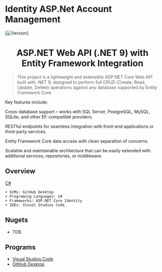 # Identity ASP.Net Account Management

<!-- PROJECT SHIELDS -->
[![Version][version-shield]]

<!-- PAGE TITLE -->
<div>
  <!-- COMPANY LOGO -->
  <h1  align="center">ASP.NET Web API (.NET 9) with Entity Framework Integration</h1>
</div>

<!-- DESCRIPTION -->
> This project is a lightweight and extensible ASP.NET Core Web API built with .NET 9, designed to perform full CRUD (Create, Read, Update, Delete) operations against any database supported by Entity Framework Core.

Key features include:

Cross-database support – works with SQL Server, PostgreSQL, MySQL, SQLite, and other EF-compatible providers.

RESTful endpoints for seamless integration with front-end applications or third-party services.

Entity Framework Core data access with clean separation of concerns.

Scalable and maintainable architecture that can be easily extended with additional services, repositories, or middleware.

<!-- TECHNICAL INFORMATION -->
## Overview
[C#](https://learn.microsoft.com/en-us/dotnet/csharp/) 

```
+ SCMs: GitHub Desktop
+ Programing Languages: C#
+ Frameworks: ASP.NET Core Identity
+ IDEs: Visual Studios Code
```
## Nugets
* TDB

## Programs
* [Visual Studios Code](https://code.visualstudio.com/)
* [GitHub Desktop](https://desktop.github.com/)


<!-- MARKDOWN LINKS & IMAGES || https://www.markdownguide.org/basic-syntax/#reference-style-links -->
<!--VERSION SHIELD-->
[version-shield]: https://img.shields.io/badge/Version-0.1-blueviolet

